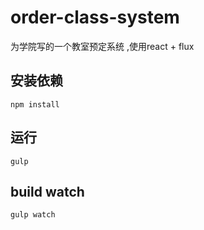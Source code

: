 # order-class-system

 为学院写的一个教室预定系统 ,使用react + flux

## 安装依赖

	npm install

## 运行
	
	gulp 

## build watch

	gulp watch


